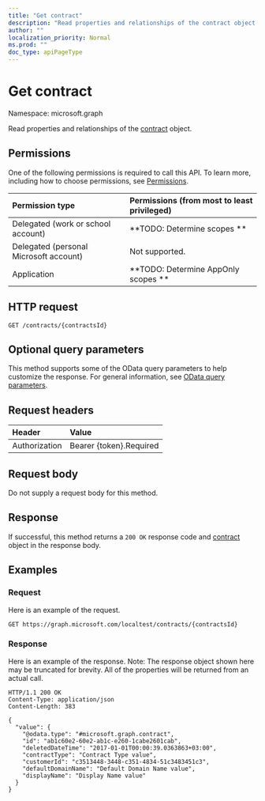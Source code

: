 ```yaml
---
title: "Get contract"
description: "Read properties and relationships of the contract object."
author: ""
localization_priority: Normal
ms.prod: ""
doc_type: apiPageType
---
```


# Get contract

Namespace: microsoft.graph

Read properties and relationships of the [contract](../resources/contract.md) object.

## Permissions
One of the following permissions is required to call this API. To learn more, including how to choose permissions, see [Permissions](/concepts/permissions-reference.md).

|Permission type|Permissions (from most to least privileged)|
|:---|:---|
|Delegated (work or school account)|**TODO: Determine scopes **|
|Delegated (personal Microsoft account)|Not supported.|
|Application|**TODO: Determine AppOnly scopes **|

## HTTP request
<!-- {
  "blockType": "ignored"
}
-->
``` http
GET /contracts/{contractsId}
```

## Optional query parameters
This method supports some of the OData query parameters to help customize the response. For general information, see [OData query parameters](/graph/query-parameters).

## Request headers
|Header|Value|
|:---|:---|
|Authorization|Bearer {token}.Required|

## Request body
Do not supply a request body for this method.

## Response
If successful, this method returns a `200 OK` response code and [contract](../resources/contract.md) object in the response body.

## Examples

### Request
Here is an example of the request.
<!-- {
  "blockType": "request",
  "name": "get_contract"
}
-->
``` http
GET https://graph.microsoft.com/localtest/contracts/{contractsId}
```

### Response
Here is an example of the response. Note: The response object shown here may be truncated for brevity. All of the properties will be returned from an actual call.
<!-- {
  "blockType": "response",
  "truncated": true,
  "@odata.type": "microsoft.graph.contract"
}
-->
``` http
HTTP/1.1 200 OK
Content-Type: application/json
Content-Length: 383

{
  "value": {
    "@odata.type": "#microsoft.graph.contract",
    "id": "ab1c60e2-60e2-ab1c-e260-1cabe2601cab",
    "deletedDateTime": "2017-01-01T00:00:39.0363863+03:00",
    "contractType": "Contract Type value",
    "customerId": "c3513448-3448-c351-4834-51c3483451c3",
    "defaultDomainName": "Default Domain Name value",
    "displayName": "Display Name value"
  }
}
```

